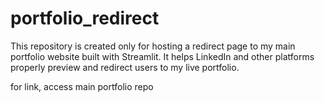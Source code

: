 # portfolio_redirect
This repository is created only for hosting a redirect page to my main portfolio website built with Streamlit.
It helps LinkedIn and other platforms properly preview and redirect users to my live portfolio.

for link, access main portfolio repo
